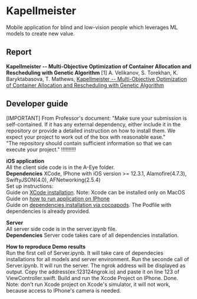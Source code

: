# Kapellmeister
Mobile application for blind and low-vision people which leverages ML models to create new value. 

## Report

**Kapellmeister -- Multi-Objective Optimization of Container Allocation and Rescheduling with Genetic Algorithm**
[1] A. Velikanov, S. Torekhan, K. Baryktabasova, T. Mathews,  [Kapellmeister -- Multi-Objective Optimization of Container Allocation and Rescheduling with Genetic Algorithm](GenGenPaper.pdf)

## Developer guide
[IMPORTANT]
From Professor's document:
"Make sure your submission is self-contained. If it has any external dependency, either include it in the repository or provide a detailed instruction on how to install them. We expect your project to work out of the box with reasonable ease."<br/>
 "The repository should contain sufficient information so that we can execute your project." !!!!!!!!!!

**iOS application**<br/>
All the client side code is in the A-Eye folder.<br/>
**Dependencies** XCode, IPhone with iOS version >= 12.3.1, Alamofire(4.7.3), SwiftyJSON(4.0), AFNetworking(2.5.4)<br/>
Set up instructions:<br/>
Guide on [XCode installation](https://medium.com/@LondonAppBrewery/how-to-download-and-setup-xcode-10-for-ios-development-b63bed1865c). Note: Xcode can be installed only on MacOS<br/>
Guide on [how to run application on IPhone](https://codewithchris.com/deploy-your-app-on-an-iphone/)<br/>
Guide on [dependencies installation via cocoapods](https://www.raywenderlich.com/626-cocoapods-tutorial-for-swift-getting-started). The Podfile with dependencies is already provided. <br/>

**Server**<br/>
All server side code is in the server.ipynb file.<br/>
**Dependencies** Server code takes care of all dependencies installation.<br/>

**How to reproduce Demo results**<br/>
Run the first cell of Server.ipynb. It will take care of dependecies installations for all models and server environment. 
Run the seconde call of Server.ipynb. It will run the server. The ngrok address will be displayed as output. Copy the address(ex:123124ngrok.io) and paste it on line 123 of ViewController.swift. Build and run the Xcode Project on IPhone. Done. Note: don't run Xcode project on Xcode's simulator, it will not work, because access to IPhone's camera is needed. <br/>
